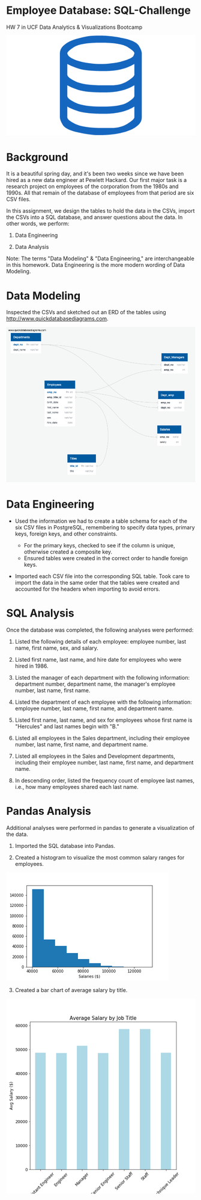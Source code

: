 # Employee Database: SQL-Challenge
HW 7 in UCF Data Analytics &amp; Visualizations Bootcamp

![sql](sql.png)

# Background

It is a beautiful spring day, and it's been two weeks since we have been hired as a new data engineer at Pewlett Hackard. Our first major task is a research project on employees of the corporation from the 1980s and 1990s. All that remain of the database of employees from that period are six CSV files.

In this assignment, we design the tables to hold the data in the CSVs, import the CSVs into a SQL database, and answer questions about the data. In other words, we  perform:

1. Data Engineering

2. Data Analysis

Note: The terms "Data Modeling" & "Data Engineering," are interchangeable in this homework. Data Engineering is the more modern wording of Data Modeling.

# Data Modeling
Inspected the CSVs and sketched out an ERD of the tables using http://www.quickdatabasediagrams.com.

![EmployeeSQLERD](EmployeeSQL/EmployeeSQLERD.png)

# Data Engineering
* Used the information we had to create a table schema for each of the six CSV files in PostgreSQL, remembering to specify data types, primary keys, foreign keys, and other constraints.

  * For the primary keys, checked to see if the column is unique, otherwise created a composite key.
  * Ensured tables were created in the correct order to handle foreign keys.

* Imported each CSV file into the corresponding SQL table. Took care to import the data in the same order that the tables were created and accounted for the headers when importing to avoid errors.

# SQL Analysis

Once the database was completed, the following analyses were performed:

1. Listed the following details of each employee: employee number, last name, first name, sex, and salary.

2. Listed first name, last name, and hire date for employees who were hired in 1986.

3. Listed the manager of each department with the following information: department number, department name, the manager's employee number, last name, first name.

4. Listed the department of each employee with the following information: employee number, last name, first name, and department name.

5. Listed first name, last name, and sex for employees whose first name is "Hercules" and last names begin with "B."

6. Listed all employees in the Sales department, including their employee number, last name, first name, and department name.

7. Listed all employees in the Sales and Development departments, including their employee number, last name, first name, and department name.

8. In descending order, listed the frequency count of employee last names, i.e., how many employees shared each last name.


# Pandas Analysis

Additional analyses were performed in pandas to generate a visualization of the data.

1. Imported the SQL database into Pandas. 

2. Created a histogram to visualize the most common salary ranges for employees.

![salary_counts](EmployeeSQL/salary_counts.png)

3. Created a bar chart of average salary by title.

![avg_salary](EmployeeSQL/avg_salary.png)

